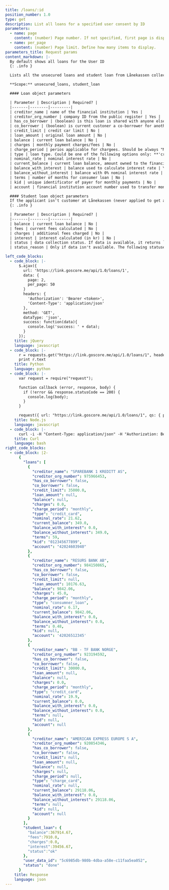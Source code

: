 ```yaml
---
title: /loans/:id
position_number: 1.0
type: get
description: List all loans for a specified user consent by ID
parameters:
  - name: page
    content: (number) Page number. If not specified, first page is displayed.
  - name: per_page
    content: (number) Page limit. Define how many items to display.
parameters_title: Request params
content_markdown: |-
  By default shows all loans for the User ID
  {: .info }

  Lists all the unsecured loans and student loan from Lånekassen collected for the selected User ID. Read more above about how to get a valid token.

  **Scope:** unsecured_loans, student_loan

  #### Loan object parameters

  | Parameter | Description | Required? |
  |-------|--------|---------|
  | creditor_name | name of the financial institution | Yes |
  | creditor_org_number | company ID from the public register | Yes |
  | has_co_borrower | (boolean) is this loan is shared with anyone else, has a co-borrower | Yes |
  | co_borrower | (boolean) is current custoner a co-borrower for another person | Yes |
  | credit_limit | credit car limit | No |
  | loan_amount | original loan amount | No |
  | balance | current loan balance | No |
  | charges | monthly payment charges/fees | No |
  | charge_period | perios applicable for chargees. Should be always "MONTHLY" if present | No |
  | type | loan type. Could be one of the following options only: **'credit_card', 'consumner_loan', 'charge_card'** | Yes |
  | nominal_rate | nominal interest rate | No |
  | current_balance | current loan balance, amount owned to the financial institution | Yes |
  | balance_with_interest | balance used to calculate interest rate | Yes |
  | balance_without_interest | balance with 0% nominal interest rate | Yes |
  | terms | number of months for consumer loan | No |
  | kid | unique identificator of payer for monthly payments | No |
  | account | financial institution account number used to transfer money to | No |

  #### Student loan object parameters
  If the applicant isn't customer at Lånekassen (never applied to get a loan), the response would be a blank hash `"student_loan": {}`
  {: .info }

  | Parameter | Description | Required? |
  |-------|--------|---------|
  | balance | current loan balance | No |
  | fees | current fees calculated | No |
  | charges | additional fees charged | No |
  | interest | interest calculated (in kr) | No |
  | status | data collection status. If data is available, it returns `ok`, and if data isn't available at Lånekassen anymore, you get `unavailable` | No |
  | status_reason | Only if data isn't available. The following statuses could be returned: `moved_to_debt_collection`, if the loan was permanently transferred to Statens Innkrevingssentral, `terminated` if loan is discarded, `debt_settlement` if debt settlement process initiated, or `unrecognized` if the reason isn't available | No |

left_code_blocks:
  - code_block: |-
      $.ajax({
        url: 'https://link.goscore.me/api/1.0/loans/1',
        data: {
          page: 2,
          per_page: 50
        }
        headers: {
          'Authorization': 'Bearer <token>',
          'Content-Type': 'application/json'
        },
        method: 'GET',
        dataType: 'json',
        success: function(data){
          console.log('success: ' + data);
        }
      });
    title: jQuery
    language: javascript
  - code_block: |-
      r = requests.get("https://link.goscore.me/api/1.0/loans/1", headers={ "Authorization": "Bearer <token>", "Content-Type": "application/json" })
      print r.text
    title: Python
    language: python
  - code_block: |-
      var request = require("request");

      function callback (error, response, body) {
        if (!error && response.statusCode == 200) {
          console.log(body);
        }
      }

      request({ url: "https://link.goscore.me/api/1.0/loans/1", qs: { page: 2, per_page: 50 }, headers: { "Authorization": "Bearer <token>", "Content-Type": "application/json" }}, callback)
    title: Node.js
    language: javascript
  - code_block: |-
      curl -i -H "Content-Type: application/json" -H "Authorization: Bearer <token>" https://link.goscore.me/api/1.0/loans/1?page=2&per_page=50&active=true
    title: Curl
    language: bash
right_code_blocks:
  - code_block: |2-
      {
        "loans": [
          {
            "creditor_name": "SPAREBANK 1 KREDITT AS",
            "creditor_org_number": 975966453,
            "has_co_borrower": false,
            "co_borrower": false,
            "credit_limit": 35000.0,
            "loan_amount": null,
            "balance": null,
            "charges": 0.0,
            "charge_period": "monthly",
            "type": "credit_card",
            "nominal_rate": 21.62,
            "current_balance": 349.0,
            "balance_with_interest": 0.0,
            "balance_without_interest": 349.0,
            "terms": 59,
            "kid": "012345677899",
            "account": "42024603940"
          },
          {
            "creditor_name": "RESURS BANK AB",
            "creditor_org_number": 984150865,
            "has_co_borrower": false,
            "co_borrower": false,
            "credit_limit": null,
            "loan_amount": 10176.63,
            "balance": 9842.06,
            "charges": 45.0,
            "charge_period": "monthly",
            "type": "consumner_loan",
            "nominal_rate": 6.17,
            "current_balance": 9842.06,
            "balance_with_interest": 0.0,
            "balance_without_interest": 0.0,
            "terms": 0.48,
            "kid": null,
            "account": '42026512345'
          },
          {
            "creditor_name": "BB - TF BANK NORGE",
            "creditor_org_number": 923194592,
            "has_co_borrower": false,
            "co_borrower": false,
            "credit_limit": 30000.0,
            "loan_amount": null,
            "balance": null,
            "charges": 0.0,
            "charge_period": "monthly",
            "type": "credit_card",
            "nominal_rate": 19.9,
            "current_balance": 0.0,
            "balance_with_interest": 0.0,
            "balance_without_interest": 0.0,
            "terms": null,
            "kid": null,
            "account": null
          },
          {
            "creditor_name": "AMERICAN EXPRESS EUROPE S A",
            "creditor_org_number": 920854346,
            "has_co_borrower": false,
            "co_borrower": false,
            "credit_limit": null,
            "loan_amount": null,
            "balance": null,
            "charges": null,
            "charge_period": null,
            "type": "charge_card",
            "nominal_rate": null,
            "current_balance": 29118.06,
            "balance_with_interest": 0.0,
            "balance_without_interest": 29118.06,
            "terms": null,
            "kid": null,
            "account": null
          }
        ],
        "student_loan": {
          "balance":367914.67,
          "fees":7910.0,
          "charges":0.0,
          "interest":39456.67,
          "status":"ok"
        },
        "user_data_id": "5c6985db-980b-4dba-a58e-c11faa5ea052",
        "status": "done"
      }
    title: Response
    language: json
---
```

